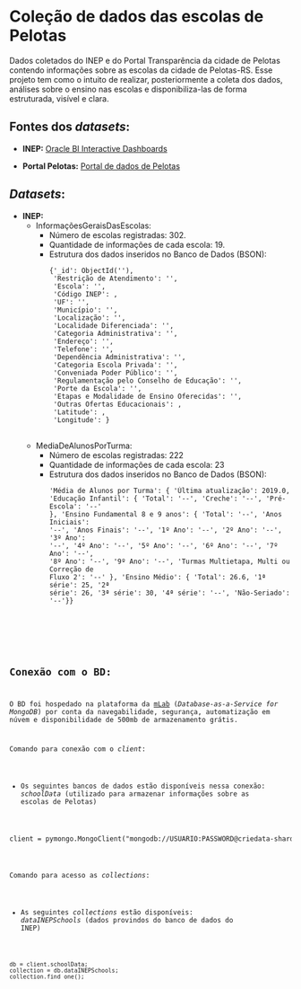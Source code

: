 # Coleção de dados das escolas de Pelotas
Dados coletados do INEP e do Portal Transparência da cidade de Pelotas contendo informações sobre as escolas da cidade de Pelotas-RS. Esse projeto tem como o intuito de realizar, posteriormente a coleta dos dados, análises sobre o ensino nas escolas e disponibiliza-las de forma estruturada, visível e clara. 

## Fontes dos *datasets*:

* **INEP:** [Oracle BI Interactive Dashboards](https://inepdata.inep.gov.br/analytics/saw.dll?dashboard&NQUser=inepdata&NQPassword=Inep2014&PortalPath=%2Fshared%2FCenso%20da%20Educa%C3%A7%C3%A3o%20B%C3%A1sica%2F_portal%2FCat%C3%A1logo%20de%20Escolas)<br>

* **Portal Pelotas:** [Portal de dados de Pelotas](http://www.pelotas.com.br/portal-de-dados)

## *Datasets*:
* **INEP:**
   * InformaçõesGeraisDasEscolas:
       * Número de escolas registradas: 302.
       * Quantidade de informações de cada escola: 19.
       * Estrutura dos dados inseridos no Banco de Dados (BSON):
         <pre>
         <code>{'_id': ObjectId(''),
          'Restrição de Atendimento': '',
          'Escola': '',
          'Código INEP': ,
          'UF': '',
          'Município': '',
          'Localização': '',
          'Localidade Diferenciada': '',
          'Categoria Administrativa': '',
          'Endereço': '',
          'Telefone': '',
          'Dependência Administrativa': '',
          'Categoria Escola Privada': '',
          'Conveniada Poder Público': '',
          'Regulamentação pelo Conselho de Educação': '',
          'Porte da Escola': '',
          'Etapas e Modalidade de Ensino Oferecidas': '',
          'Outras Ofertas Educacionais': ,
          'Latitude': ,
          'Longitude': }</code>
          </pre>
   * MediaDeAlunosPorTurma:
        * Número de escolas registradas: 222
        * Quantidade de informações de cada escola: 23
        * Estrutura dos dados inseridos no Banco de Dados (BSON):
         <pre>
         <code>'Média de Alunos por Turma': 
            {
               'Última atualização': 2019.0,
               'Educação Infantil': 
                  {
                     'Total': '--', 
                     'Creche': '--', 
                     'Pré-Escola': '--'
                  },
               'Ensino Fundamental 8 e 9 anos': 
                  {
                     'Total': '--',
                     'Anos Iniciais': '--',
                     'Anos Finais': '--',
                     '1º Ano': '--',
                     '2º Ano': '--',
                     '3º Ano': '--',
                     '4º Ano': '--',
                     '5º Ano': '--',
                     '6º Ano': '--',
                     '7º Ano': '--',
                     '8º Ano': '--',
                     '9º Ano': '--',
                     'Turmas Multietapa, Multi ou Correção de Fluxo 2': '--'
                   },
               'Ensino Médio': 
                  {
                     'Total': 26.6,
                     '1ª série': 25,
                     '2ª série': 26,
                     '3ª série': 30,
                     '4ª série': '--',
                     'Não-Seriado': '--'}}
          </pre>
## Conexão com o BD:
O BD foi hospedado na plataforma da [mLab](https://mlab.com/) (*Database-as-a-Service for MongoDB*) por conta da navegabilidade, segurança, automatização em núvem e disponibilidade de 500mb de armazenamento grátis.

Comando para conexão com o *client*:
- Os seguintes bancos de dados estão disponíveis nessa conexão: *schoolData* (utilizado para armazenar informações sobre as escolas de Pelotas)
<pre>
client = pymongo.MongoClient("mongodb://USUARIO:PASSWORD@criedata-shard-00-00.urzuu.mongodb.net:27017,criedata-shard-00-01.urzuu.mongodb.net:27017,criedata-shard-00-02.urzuu.mongodb.net:27017/<dbname>?ssl=true&replicaSet=atlas-6db9id-shard-0&authSource=admin&retryWrites=true&w=majority");
</pre>

Comando para acesso as *collections*:
- As seguintes *collections* estão disponíveis: *dataINEPSchools* (dados provindos do banco de dados do INEP)
<pre>
<code>db = client.schoolData;</code>
<code>collection = db.dataINEPSchools;</code>
<code>collection.find_one();</code>
</pre>


